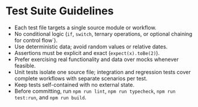 # Test Suite Guidelines

- Each test file targets a single source module or workflow.
- No conditional logic (`if`, `switch`, ternary operations, or optional chaining for control flow`).
- Use deterministic data; avoid random values or relative dates.
- Assertions must be explicit and exact (`expect(x).toBe(2)`).
- Prefer exercising real functionality and data over mocks whenever feasible.
- Unit tests isolate one source file; integration and regression tests cover complete workflows with separate scenarios per test.
- Keep tests self-contained with no external state.
- Before committing, run `npm run lint`, `npm run typecheck`, `npm run test:run`, and `npm run build`.
